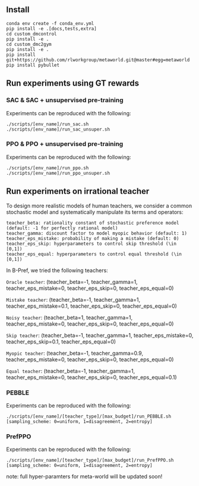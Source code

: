## Install

```
conda env create -f conda_env.yml
pip install -e .[docs,tests,extra]
cd custom_dmcontrol
pip install -e .
cd custom_dmc2gym
pip install -e .
pip install git+https://github.com/rlworkgroup/metaworld.git@master#egg=metaworld
pip install pybullet
```

## Run experiments using GT rewards


### SAC & SAC + unsupervised pre-training

Experiments can be reproduced with the following:

```
./scripts/[env_name]/run_sac.sh 
./scripts/[env_name]/run_sac_unsuper.sh
```


### PPO & PPO + unsupervised pre-training

Experiments can be reproduced with the following:

```
./scripts/[env_name]/run_ppo.sh 
./scripts/[env_name]/run_ppo_unsuper.sh
```

## Run experiments on irrational teacher

To design more realistic models of human teachers, we consider a common stochastic model and systematically manipulate its terms and operators:

```
teacher_beta: rationality constant of stochastic preference model (default: -1 for perfectly rational model)
teacher_gamma: discount factor to model myopic behavior (default: 1)
teacher_eps_mistake: probability of making a mistake (default: 0)
teacher_eps_skip: hyperparameters to control skip threshold (\in [0,1])
teacher_eps_equal: hyperparameters to control equal threshold (\in [0,1])
```

In B-Pref, we tried the following teachers:

`Oracle teacher`: (teacher_beta=-1, teacher_gamma=1, teacher_eps_mistake=0, teacher_eps_skip=0, teacher_eps_equal=0)

`Mistake teacher`: (teacher_beta=-1, teacher_gamma=1, teacher_eps_mistake=0.1, teacher_eps_skip=0, teacher_eps_equal=0)

`Noisy teacher`: (teacher_beta=1, teacher_gamma=1, teacher_eps_mistake=0, teacher_eps_skip=0, teacher_eps_equal=0)

`Skip teacher`: (teacher_beta=-1, teacher_gamma=1, teacher_eps_mistake=0, teacher_eps_skip=0.1, teacher_eps_equal=0)

`Myopic teacher`: (teacher_beta=-1, teacher_gamma=0.9, teacher_eps_mistake=0, teacher_eps_skip=0, teacher_eps_equal=0)

`Equal teacher`: (teacher_beta=-1, teacher_gamma=1, teacher_eps_mistake=0, teacher_eps_skip=0, teacher_eps_equal=0.1)


### PEBBLE

Experiments can be reproduced with the following:

```
./scripts/[env_name]/[teacher_type]/[max_budget]/run_PEBBLE.sh [sampling_scheme: 0=uniform, 1=disagreement, 2=entropy]
```

### PrefPPO

Experiments can be reproduced with the following:

```
./scripts/[env_name]/[teacher_type]/[max_budget]/run_PrefPPO.sh [sampling_scheme: 0=uniform, 1=disagreement, 2=entropy]
```

note: full hyper-paramters for meta-world will be updated soon!

